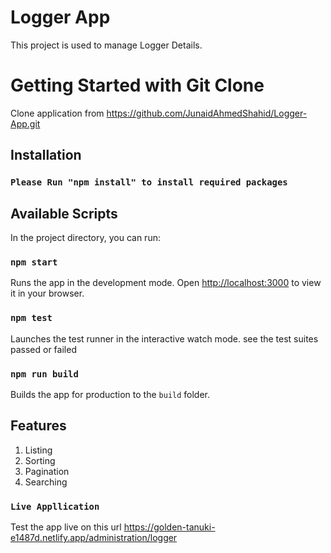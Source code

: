 # Logger App

This project is used to manage Logger Details.

# Getting Started with Git Clone

Clone application from https://github.com/JunaidAhmedShahid/Logger-App.git

## Installation

### `Please Run "npm install" to install required packages`

## Available Scripts

In the project directory, you can run:

### `npm start`

Runs the app in the development mode.
Open [http://localhost:3000](http://localhost:3000) to view it in your browser.

### `npm test`

Launches the test runner in the interactive watch mode. see the test suites passed or failed

### `npm run build`

Builds the app for production to the `build` folder.

## Features

1. Listing
2. Sorting
3. Pagination
4. Searching

### `Live Appllication`


Test the app live on this url https://golden-tanuki-e1487d.netlify.app/administration/logger
